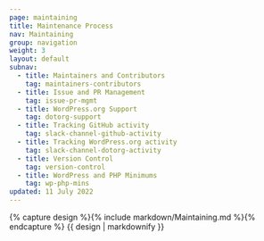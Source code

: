 ```yaml
---
page: maintaining
title: Maintenance Process
nav: Maintaining
group: navigation
weight: 3
layout: default
subnav:
  - title: Maintainers and Contributors
    tag: maintainers-contributors
  - title: Issue and PR Management
    tag: issue-pr-mgmt
  - title: WordPress.org Support
    tag: dotorg-support
  - title: Tracking GitHub activity
    tag: slack-channel-github-activity
  - title: Tracking WordPress.org activity
    tag: slack-channel-dotorg-activity
  - title: Version Control
    tag: version-control
  - title: WordPress and PHP Minimums
    tag: wp-php-mins
updated: 11 July 2022
---
```


<div class="docs-section">
		{% capture design %}{% include markdown/Maintaining.md %}{% endcapture %}
		{{ design | markdownify }}
</div>
